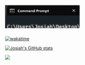 # ![](name.gif)

[![wakatime](https://wakatime.com/badge/user/2137bf0d-a3a6-404a-8fef-a0ce9f77bb3d.svg)](https://wakatime.com/@2137bf0d-a3a6-404a-8fef-a0ce9f77bb3d)

[![Josiah's GitHub stats](https://github-readme-stats.vercel.app/api?username=rotbow&show_icons=true&theme=shadow_red)](https://github.com/anuraghazra/github-readme-stats)

<img src="https://api.githubtrends.io/user/svg/ROTBOW/langs?time_range=one_year&include_private=True&theme=dark">